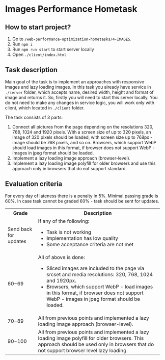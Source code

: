 # Images Performance Hometask

## How to start project?

1. Go to `/web-performance-optimization-hometasks/4-IMAGES`.
2. Run `npm i`
3. Run `npm run start` to start server locally
4. Open `./client/index.html`

## Task description
Main goal of the task is to implement an approaches with responsive images and lazy loading images.
In this task you already have service in `./server` folder, which accepts name, desired width, height and format of image and returns it.
So, firstly you will need to start this server locally. You do not need to make any changes in service logic, you will
work only with client, which located in `./client` folder.

The task consists of 3 parts:
1. Connect all pictures from the page depending on the resolutions 320, 768, 1024 and 1920 pixels. 
With a screen size of up to 320 pixels, an image of 320 pixels should be loaded, with screen size up to 
768px - image should be 768 pixels, and so on. Browsers, which support WebP should load images in this
format, if browser does not support WebP - images in jpeg format should be loaded.
2. Implement a lazy loading image approach (browser-level).
3. Implement a lazy loading image polyfill for older browsers and use this approach only in browsers 
that do not support standard.


## Evaluation criteria
For every day of lateness there is a penalty in 5%.
Minimal passing grade is 60%. In case task cannot be graded 60% - task should be sent for updates.

<table>
  <tbody>
    <tr>
      <th>Grade</th>
      <th>Description</th>
    </tr>
    <tr>
      <td>Send back for updates</td>
      <td>If any of the following:
        <ul>
          <li>Task is not working</li>
          <li>Implementation has low quality</li>
          <li>Some acceptance criteria are not met</li>
        </ul>
      </td>
    </tr>
    <tr>
      <td>60−69</td>
      <td>All of above is done:
        <ul>
          <li>Sliced images are included to the page via srcset and media resolutions: 320, 768, 1024 and 1920px.</li>
          <li>Browsers, which support WebP - load images in this format, if browser does not support WebP - images in jpeg format should be loaded.</li>
        </ul>
      </td>
    </tr>
    <tr>
      <td>70−89</td>
      <td>All from previous points and implemented a lazy loading image approach (browser-level).</td>
    </tr>
    <tr>
      <td>90−100</td>
      <td>All from previous points and implemented a lazy loading image polyfill for older browsers. This approach should be used only in browsers that do not support browser level lazy loading.</td>
    </tr>
  </tbody>
</table>
